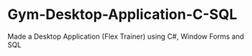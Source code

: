 # Gym-Desktop-Application-C-SQL
Made a Desktop Application (Flex Trainer) using C#, Window Forms and SQL
